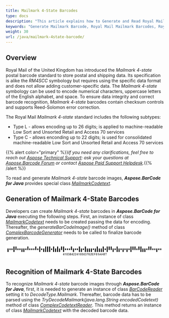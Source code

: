 ```yaml
---
title: Mailmark 4-State Barcodes
type: docs
description: "This article explains how to Generate and Read Royal Mail Mailmark 4-State Barcodes using Aspose.BarCode for Java"
keywords: "Generate Mailmark Barcode, Royal Mail Mailmark Barcodes, Royal Mail Barcode, Aspose.BarCode, Generate Barcode Java"
weight: 30
url: /java/mailmark-4state-barcode/
---
```


## **Overview**
Royal Mail of the United Kingdom has introduced the *Mailmark 4-state* postal barcode standard to store postal and shipping data. Its specification is alike the *RM4SCC* symbology but requires using the specific data format and does not allow adding customer-specific data. The *Mailmark 4-state* symbology can be used to encode numerical characters, uppercase letters of the English alphabet, and space. To ensure data integrity and correct barcode recognition, *Mailmark 4-state* barcodes contain checksum controls and supports Reed-Solomon error correction.  
  
The Royal Mail *Mailmark 4-state* standard includes the following subtypes:
- Type L - allows encoding up to 26 digits; is applied to machine-readable Low Sort and Unsorted Retail and Access 70 services
- Type C - allows enconding up to 22 digits; is used for consolidated machine-readable Low Sort and Unsorted Retail and Access 70 services

{{% alert color="primary" %}}*If you need any clarifications, feel free to reach out [Aspose Technical Support](/barcode/java/technical-support/): ask your questions at [Aspose.Barcode Forum](https://forum.aspose.com/c/barcode/13) or contact [Aspose Paid Support Helpdesk](https://helpdesk.aspose.com/).*{{% /alert %}}
  
To read and generate *Mailmark 4-state* barcode images, ***Aspose.BarCode for Java*** provides special class [*MailmarkCodetext*](https://reference.aspose.com/barcode/java/com.aspose.barcode.complexbarcode/MailmarkCodetext).

## **Generation of Mailmark 4-State Barcodes**
Developers can create *Mailmark 4-state* barcodes in ***Aspose.BarCode for Java*** executing the following steps. First, an instance of class [*MailmarkCodetext*](https://reference.aspose.com/barcode/java/com.aspose.barcode.complexbarcode/MailmarkCodetext) needs to be created passing the data for encoding. Thereafter, the *generateBarCodeImage()* method of class [*ComplexBarcodeGenerator*](https://reference.aspose.com/barcode/java/com.aspose.barcode.complexbarcode/ComplexBarcodeGenerator) needs to be called to finalize barcode generation.    
  
<p align="center"><img src="mailmark4state.png"></p>
  
<!--The following code sample shows how to create *Mailmark 4-state* barcode images.
  
{{< highlight csharp>}}
//create Mailmark 4-State Barcode
MailmarkCodetext mailmarkCode = new MailmarkCodetext();
mailmarkCode.Format = 4;
mailmarkCode.VersionID = 1;
mailmarkCode.Class = "0";
mailmarkCode.SupplychainID = 384224;
mailmarkCode.ItemID = 16563762;
mailmarkCode.DestinationPostCodePlusDPS = "EF61AH8T ";

//encode Mailmark 4-State Barcode
ComplexBarcodeGenerator generator = new ComplexBarcodeGenerator(mailmarkCode);
generator.Parameters.Barcode.XDimension.Pixels = 4;
generator.Save($"{path}Mailmark4State.png");
{{< /highlight >}}-->


## **Recognition of Mailmark 4-State Barcodes**
To recognize *Mailmark 4-state* barcode images through ***Aspose.BarCode for Java***, first, it is needed to generate an instance of class [*BarCodeReader*](https://reference.aspose.com/barcode/java/com.aspose.barcode.barcoderecognition/BarCodeReader) setting it to *DecodeType.Mailmark*. Thereafter, barcode data has to be parsed using the *TryDecodeMailmark(java.lang.String encodedCodetext)* method of class [*ComplexCodetextReader*](https://reference.aspose.com/barcode/java/com.aspose.barcode.complexbarcode/ComplexCodetextReader). This method returns an instance of class [*MailmarkCodetext*](https://reference.aspose.com/barcode/java/com.aspose.barcode.complexbarcode/MailmarkCodetext) with the decoded barcode data.  
  
<!--The following code sample explains how to decode *Mailmark 4-state* barcode images.
  
{{< highlight csharp>}}
//create Mailmark 4-State Barcode
MailmarkCodetext mailmarkCode = new MailmarkCodetext();
mailmarkCode.Format = 4;
mailmarkCode.VersionID = 1;
mailmarkCode.Class = "0";
mailmarkCode.SupplychainID = 384224;
mailmarkCode.ItemID = 16563762;
mailmarkCode.DestinationPostCodePlusDPS = "EF61AH8T ";

//encode Mailmark 4-State Barcode
ComplexBarcodeGenerator generator = new ComplexBarcodeGenerator(mailmarkCode);
generator.Parameters.Barcode.XDimension.Pixels = 4;
generator.Save($"{path}Mailmark4State.png");
{{< /highlight >}}-->